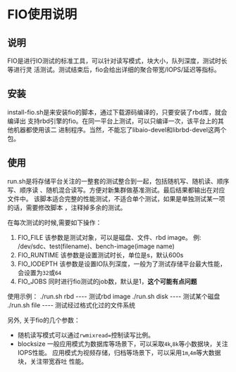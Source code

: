 FIO使用说明
==========

## 说明
FIO是进行IO测试的标准工具，可以针对读写模式，块大小，队列深度，测试时长等进行灵
活测试。测试结束后，fio会给出详细的聚合带宽/IOPS/延迟等指标。

## 安装
install-fio.sh是来安装fio的脚本，通过下载源码编译的，只要安装了rbd库，就会编译出
支持rbd引擎的fio。在同一平台上测试，可以只编译一次，该平台上的其他机器都使用该二
进制程序。当然，不能忘了libaio-devel和librbd-devel这两个包。

## 使用
run.sh是将存储平台关注的一整套的测试整合到一起，包括随机写、随机读、顺序写、顺序读
、随机混合读写。方便对新集群做基准测试。最后结果都输出在对应文件中。
该脚本适合完整的性能测试，不适合单个测试，如果是单独测试某一项的话，需要修改脚本
，注释掉多余的测试。

在每次测试的时候,需要如下操作：
1. FIO_FILE
   该参数是测试对象，可以是磁盘、文件、rbd image。
   例: /dev/sdc、test(filename)、bench-image(image name)
2. FIO_RUNTIME
   该参数是设置测试时长，单位是s，默认600s
3. FIO_IODEPTH
   该参数是设置IO队列深度，一般为了测试存储平台最大性能，会设置为`32`或`64`
4. FIO_JOBS
   同时进行fio测试的job数，默认是1，**这个可能有点问题**

使用示例：
   ./run.sh rbd   ---- 测试rbd image
   ./run.sh disk  ---- 测试某个磁盘
   ./run.sh file  ---- 测试经过格式化过的文件系统

另外, 关于fio的几个参数：
* 随机读写模式可以通过`rwmixread=`控制读写比例。
* blocksize
    一般应用模式为数据库等场景下，可以采取`4k`,`8k`等小数据块，关注IOPS性能。
    应用模式为视频存储，归档等场景下，可以采用`1m`,`4m`等大数据块，关注带宽吞吐
    性能。
